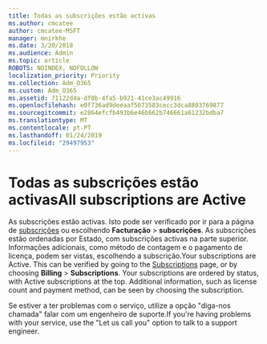 ```yaml
---
title: Todas as subscrições estão activas
ms.author: cmcatee
author: cmcatee-MSFT
manager: mnirkhe
ms.date: 3/20/2018
ms.audience: Admin
ms.topic: article
ROBOTS: NOINDEX, NOFOLLOW
localization_priority: Priority
ms.collection: Adm_O365
ms.custom: Adm_O365
ms.assetid: 71122d4a-df0b-4fa5-b921-41ce3ac49916
ms.openlocfilehash: e0f736ad9deeaaf5673583cecc3dca8803769877
ms.sourcegitcommit: e2864efcfb493b6e46b662b746661a61232bdba7
ms.translationtype: MT
ms.contentlocale: pt-PT
ms.lasthandoff: 01/24/2019
ms.locfileid: "29497953"
---
```

# <a name="all-subscriptions-are-active"></a><span data-ttu-id="9ffec-102">Todas as subscrições estão activas</span><span class="sxs-lookup"><span data-stu-id="9ffec-102">All subscriptions are Active</span></span>

<span data-ttu-id="9ffec-p101">As subscrições estão activas. Isto pode ser verificado por ir para a página de [subscrições](https://go.microsoft.com/fwlink/p/?linkid=842054) ou escolhendo **Facturação** \> **subscrições**. As subscrições estão ordenadas por Estado, com subscrições activas na parte superior. Informações adicionais, como método de contagem e o pagamento de licença, podem ser vistas, escolhendo a subscrição.</span><span class="sxs-lookup"><span data-stu-id="9ffec-p101">Your subscriptions are Active. This can be verified by going to the [Subscriptions](https://go.microsoft.com/fwlink/p/?linkid=842054) page, or by choosing **Billing** \> **Subscriptions**. Your subscriptions are ordered by status, with Active subscriptions at the top. Additional information, such as license count and payment method, can be seen by choosing the subscription.</span></span>
  
<span data-ttu-id="9ffec-107">Se estiver a ter problemas com o serviço, utilize a opção "diga-nos chamada" falar com um engenheiro de suporte.</span><span class="sxs-lookup"><span data-stu-id="9ffec-107">If you're having problems with your service, use the "Let us call you" option to talk to a support engineer.</span></span>
  

